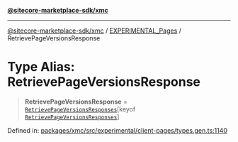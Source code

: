 [**@sitecore-marketplace-sdk/xmc**](../../../../README.md)

***

[@sitecore-marketplace-sdk/xmc](../../../../README.md) / [EXPERIMENTAL\_Pages](../README.md) / RetrievePageVersionsResponse

# Type Alias: RetrievePageVersionsResponse

> **RetrievePageVersionsResponse** = [`RetrievePageVersionsResponses`](RetrievePageVersionsResponses.md)\[keyof [`RetrievePageVersionsResponses`](RetrievePageVersionsResponses.md)\]

Defined in: [packages/xmc/src/experimental/client-pages/types.gen.ts:1140](https://github.com/Sitecore/marketplace-sdk/blob/main/packages/xmc/src/experimental/client-pages/types.gen.ts#L1140)

